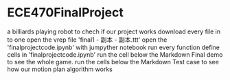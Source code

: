 # ECE470FinalProject
a billiards playing robot
to chech if our project works
download every file in to one 
open the vrep file 'final1 - 副本 - 副本.ttt'
open the 'finalprojectcode.ipynb' with jumpyther notebook
run every function define cells in 'finalprojectcode.ipynb'
run the cell below the Markdown Final demo to see the whole game.
run the cells below the Markdown Test case to see how our motion plan algorithm works
